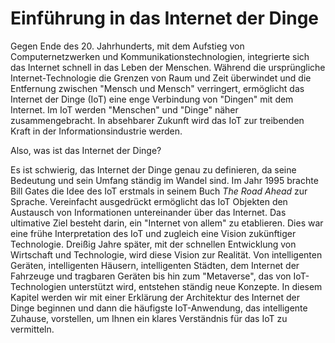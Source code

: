 # Einführung in das Internet der Dinge

Gegen Ende des 20. Jahrhunderts, mit dem Aufstieg von Computernetzwerken und Kommunikationstechnologien, integrierte sich das Internet schnell in das Leben der Menschen. Während die ursprüngliche Internet-Technologie die Grenzen von Raum und Zeit überwindet und die Entfernung zwischen "Mensch und Mensch" verringert, ermöglicht das Internet der Dinge (IoT) eine enge Verbindung von "Dingen" mit dem Internet. Im IoT werden "Menschen" und "Dinge" näher zusammengebracht. In absehbarer Zukunft wird das IoT zur treibenden Kraft in der Informationsindustrie werden.

Also, was ist das Internet der Dinge?

Es ist schwierig, das Internet der Dinge genau zu definieren, da seine Bedeutung und sein Umfang ständig im Wandel sind. Im Jahr 1995 brachte Bill Gates die Idee des IoT erstmals in seinem Buch *The Road Ahead* zur Sprache. Vereinfacht ausgedrückt ermöglicht das IoT Objekten den Austausch von Informationen untereinander über das Internet. Das ultimative Ziel besteht darin, ein "Internet von allem" zu etablieren. Dies war eine frühe Interpretation des IoT und zugleich eine Vision zukünftiger Technologie. Dreißig Jahre später, mit der schnellen Entwicklung von Wirtschaft und Technologie, wird diese Vision zur Realität. Von intelligenten Geräten, intelligenten Häusern, intelligenten Städten, dem Internet der Fahrzeuge und tragbaren Geräten bis hin zum "Metaverse", das von IoT-Technologien unterstützt wird, entstehen ständig neue Konzepte. In diesem Kapitel werden wir mit einer Erklärung der Architektur des Internet der Dinge beginnen und dann die häufigste IoT-Anwendung, das intelligente Zuhause, vorstellen, um Ihnen ein klares Verständnis für das IoT zu vermitteln.
